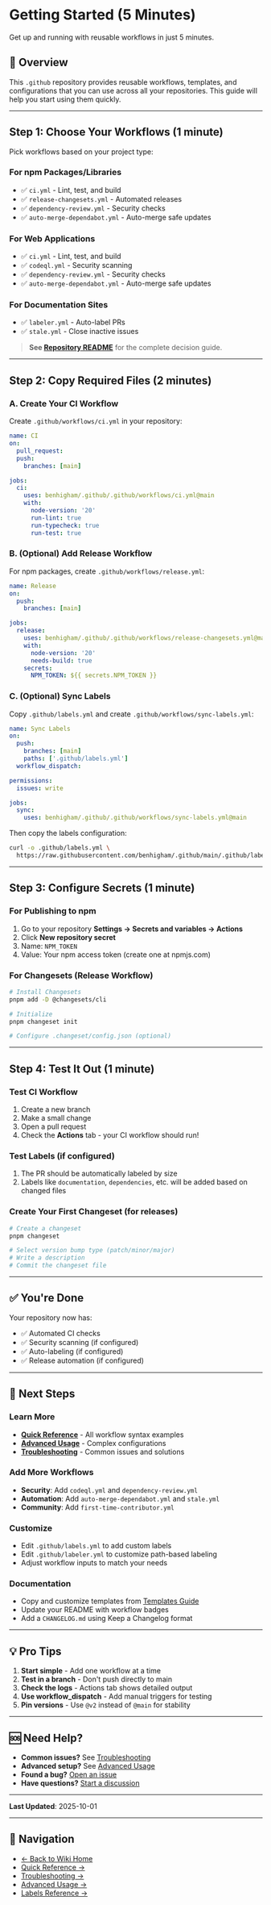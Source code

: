 # Getting Started (5 Minutes)

Get up and running with reusable workflows in just 5 minutes.

## 🎯 Overview

This `.github` repository provides reusable workflows, templates, and configurations that you can use across all your repositories. This guide will help you start using them quickly.

---

## Step 1: Choose Your Workflows (1 minute)

Pick workflows based on your project type:

### For npm Packages/Libraries

- ✅ `ci.yml` - Lint, test, and build
- ✅ `release-changesets.yml` - Automated releases
- ✅ `dependency-review.yml` - Security checks
- ✅ `auto-merge-dependabot.yml` - Auto-merge safe updates

### For Web Applications

- ✅ `ci.yml` - Lint, test, and build
- ✅ `codeql.yml` - Security scanning
- ✅ `dependency-review.yml` - Security checks
- ✅ `auto-merge-dependabot.yml` - Auto-merge safe updates

### For Documentation Sites

- ✅ `labeler.yml` - Auto-label PRs
- ✅ `stale.yml` - Close inactive issues

> **See [Repository README](https://github.com/benhigham/.github#choosing-the-right-workflows)** for the complete decision guide.

---

## Step 2: Copy Required Files (2 minutes)

### A. Create Your CI Workflow

Create `.github/workflows/ci.yml` in your repository:

```yaml
name: CI
on:
  pull_request:
  push:
    branches: [main]

jobs:
  ci:
    uses: benhigham/.github/.github/workflows/ci.yml@main
    with:
      node-version: '20'
      run-lint: true
      run-typecheck: true
      run-test: true
```

### B. (Optional) Add Release Workflow

For npm packages, create `.github/workflows/release.yml`:

```yaml
name: Release
on:
  push:
    branches: [main]

jobs:
  release:
    uses: benhigham/.github/.github/workflows/release-changesets.yml@main
    with:
      node-version: '20'
      needs-build: true
    secrets:
      NPM_TOKEN: ${{ secrets.NPM_TOKEN }}
```

### C. (Optional) Sync Labels

Copy `.github/labels.yml` and create `.github/workflows/sync-labels.yml`:

```yaml
name: Sync Labels
on:
  push:
    branches: [main]
    paths: ['.github/labels.yml']
  workflow_dispatch:

permissions:
  issues: write

jobs:
  sync:
    uses: benhigham/.github/.github/workflows/sync-labels.yml@main
```

Then copy the labels configuration:

```bash
curl -o .github/labels.yml \
  https://raw.githubusercontent.com/benhigham/.github/main/.github/labels.yml
```

---

## Step 3: Configure Secrets (1 minute)

### For Publishing to npm

1. Go to your repository **Settings → Secrets and variables → Actions**
2. Click **New repository secret**
3. Name: `NPM_TOKEN`
4. Value: Your npm access token (create one at npmjs.com)

### For Changesets (Release Workflow)

```bash
# Install Changesets
pnpm add -D @changesets/cli

# Initialize
pnpm changeset init

# Configure .changeset/config.json (optional)
```

---

## Step 4: Test It Out (1 minute)

### Test CI Workflow

1. Create a new branch
2. Make a small change
3. Open a pull request
4. Check the **Actions** tab - your CI workflow should run!

### Test Labels (if configured)

1. The PR should be automatically labeled by size
2. Labels like `documentation`, `dependencies`, etc. will be added based on changed files

### Create Your First Changeset (for releases)

```bash
# Create a changeset
pnpm changeset

# Select version bump type (patch/minor/major)
# Write a description
# Commit the changeset file
```

---

## ✅ You're Done

Your repository now has:

- ✅ Automated CI checks
- ✅ Security scanning (if configured)
- ✅ Auto-labeling (if configured)
- ✅ Release automation (if configured)

---

## 🚀 Next Steps

### Learn More

- **[Quick Reference](Quick-Reference)** - All workflow syntax examples
- **[Advanced Usage](Advanced-Usage)** - Complex configurations
- **[Troubleshooting](Troubleshooting)** - Common issues and solutions

### Add More Workflows

- **Security**: Add `codeql.yml` and `dependency-review.yml`
- **Automation**: Add `auto-merge-dependabot.yml` and `stale.yml`
- **Community**: Add `first-time-contributor.yml`

### Customize

- Edit `.github/labels.yml` to add custom labels
- Edit `.github/labeler.yml` to customize path-based labeling
- Adjust workflow inputs to match your needs

### Documentation

- Copy and customize templates from [Templates Guide](Templates-Guide)
- Update your README with workflow badges
- Add a `CHANGELOG.md` using Keep a Changelog format

---

## 💡 Pro Tips

1. **Start simple** - Add one workflow at a time
2. **Test in a branch** - Don't push directly to main
3. **Check the logs** - Actions tab shows detailed output
4. **Use workflow_dispatch** - Add manual triggers for testing
5. **Pin versions** - Use `@v2` instead of `@main` for stability

---

## 🆘 Need Help?

- **Common issues?** See [Troubleshooting](Troubleshooting)
- **Advanced setup?** See [Advanced Usage](Advanced-Usage)
- **Found a bug?** [Open an issue](https://github.com/benhigham/.github/issues)
- **Have questions?** [Start a discussion](https://github.com/benhigham/.github/discussions)

---

**Last Updated**: 2025-10-01

---

## 🔗 Navigation

- [← Back to Wiki Home](Home)
- [Quick Reference →](Quick-Reference)
- [Troubleshooting →](Troubleshooting)
- [Advanced Usage →](Advanced-Usage)
- [Labels Reference →](Labels-Reference)
